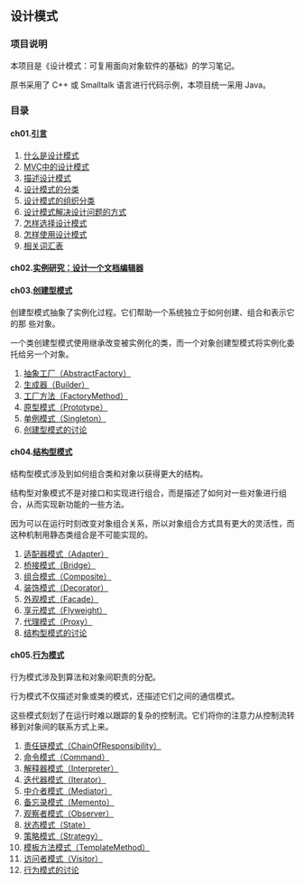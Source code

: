##  设计模式

### 项目说明

本项目是《设计模式：可复用面向对象软件的基础》的学习笔记。

原书采用了 C++ 或 Smalltalk 语言进行代码示例，本项目统一采用 Java。

### 目录

#### ch01.[引言](ch01Introduction)

1.	[什么是设计模式](ch01Introduction/1.1什么是设计模式.md)
2.	[MVC中的设计模式](ch01Introduction/1.2MVC中的设计模式.md)
3.	[描述设计模式](ch01Introduction/1.3描述设计模式.md)
4.	[设计模式的分类](ch01Introduction/1.4设计模式的分类.md)
5.	[设计模式的组织分类](ch01Introduction/1.5设计模式的组织分类.md)
6.	[设计模式解决设计问题的方式](ch01Introduction/1.6设计模式解决设计问题的方式.md)
7.	[怎样选择设计模式](ch01Introduction/1.7怎样选择设计模式.md)
8.	[怎样使用设计模式](ch01Introduction/1.8怎样使用设计模式.md)
9.	[相关词汇表](ch01Introduction/1.9相关词汇表.md)

#### ch02.[实例研究：设计一个文档编辑器](ch02CaseStudy)

#### ch03.[创建型模式](ch03CreationalPatterns)

创建型模式抽象了实例化过程。它们帮助一个系统独立于如何创建、组合和表示它的那
些对象。

一个类创建型模式使用继承改变被实例化的类，而一个对象创建型模式将实例化委托给另一个对象。

1.	[抽象工厂（AbstractFactory）](ch03CreationalPatterns/3.1抽象工厂（AbstractFactory）.md)
2.	[生成器（Builder）](ch03CreationalPatterns/3.2生成器（Builder）.md)
3.	[工厂方法（FactoryMethod）](ch03CreationalPatterns/3.3工厂方法（FactoryMethod）.md)
4.	[原型模式（Prototype）](ch03CreationalPatterns/3.4原型模式（Prototype）.md)
5.	[单例模式（Singleton）](ch03CreationalPatterns/3.5单例模式（Singleton）.md)
6.	[创建型模式的讨论](ch03CreationalPatterns/3.X创建型模式的讨论.md)

#### ch04.[结构型模式](ch04StructuralPatterns)

结构型模式涉及到如何组合类和对象以获得更大的结构。

结构型对象模式不是对接口和实现进行组合，而是描述了如何对一些对象进行组合，从而实现新功能的一些方法。

因为可以在运行时刻改变对象组合关系，所以对象组合方式具有更大的灵活性，而这种机制用静态类组合是不可能实现的。

1.	[适配器模式（Adapter）](ch04StructuralPatterns/4.1适配器模式（Adapter）.md)
2.	[桥接模式（Bridge）](ch04StructuralPatterns/4.2桥接模式（Bridge）.md)
3.	[组合模式（Composite）](ch04StructuralPatterns/4.3组合模式（Composite）.md)
4.	[装饰模式（Decorator）](ch04StructuralPatterns/4.4装饰模式（Decorator）.md)
5.	[外观模式（Facade）](ch04StructuralPatterns/4.5外观模式（Facade）.md)
6.	[享元模式（Flyweight）](ch04StructuralPatterns/4.6享元模式（Flyweight）.md)
7.	[代理模式（Proxy）](ch04StructuralPatterns/4.7代理模式（Proxy）.md)
8.	[结构型模式的讨论](ch04StructuralPatterns/4.X结构型模式的讨论.md)

#### ch05.[行为模式](ch05BehavioralPatterns)

行为模式涉及到算法和对象间职责的分配。

行为模式不仅描述对象或类的模式，还描述它们之间的通信模式。

这些模式刻划了在运行时难以跟踪的复杂的控制流。它们将你的注意力从控制流转移到对象间的联系方式上来。

1.	[责任链模式（ChainOfResponsibility）](ch05BehavioralPatterns/5.01责任链模式（ChainOfResponsibility）.md)
2.	[命令模式（Command）](ch05BehavioralPatterns/5.02命令模式（Command）.md)
3.	[解释器模式（Interpreter）](ch05BehavioralPatterns/5.03解释器模式（Interpreter）.md)
4.	[迭代器模式（Iterator）](ch05BehavioralPatterns/5.04迭代器模式（Iterator）.md)
5.	[中介者模式（Mediator）](ch05BehavioralPatterns/5.05中介者模式（Mediator）.md)
6.	[备忘录模式（Memento）](ch05BehavioralPatterns/5.06备忘录模式（Memento）.md)
7.	[观察者模式（Observer）](ch05BehavioralPatterns/5.07观察者模式（Observer）.md)
8.	[状态模式（State）](ch05BehavioralPatterns/5.08状态模式（State）.md)
9.	[策略模式（Strategy）](ch05BehavioralPatterns/5.09策略模式（Strategy）.md)
10.	[模板方法模式（TemplateMethod）](ch05BehavioralPatterns/5.10模板方法模式（TemplateMethod）.md)
11.	[访问者模式（Visitor）](ch05BehavioralPatterns/5.11访问者模式（Visitor）.md)
12.	[行为模式的讨论](ch05BehavioralPatterns/5.XX行为模式的讨论.md)

